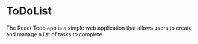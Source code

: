# ToDoList
The React Todo app is a simple web application that allows users to create and manage a list of tasks to complete.
